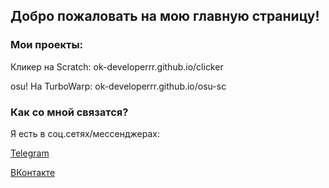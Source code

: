 ## Добро пожаловать на мою **главную страницу**!


### Мои проекты:

Кликер на Scratch:
ok-developerrr.github.io/clicker

osu! На TurboWarp:
ok-developerrr.github.io/osu-sc


### Как со мной связатся?

Я есть в соц.сетях/мессенджерах:

[Telegram](t.me/username123123xd)

[ВКонтакте](vk.com/id_lol_xd)
